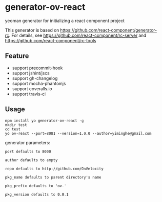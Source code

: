 # generator-ov-react

yeoman generator for initializing a react component project

This generator is based on https://github.com/react-component/generator-rc.
For details, see https://github.com/react-component/rc-server and https://github.com/react-component/rc-tools

## Feature

* support precommit-hook
* support jshint/jscs
* support gh-changelog
* support mocha-phantomjs
* support coveralls.io
* support travis-ci

## Usage

```
npm install yo generator-ov-react -g
mkdir test
cd test
yo ov-react --port=8081 --version=1.0.0 --author=yiminghe@gmail.com
```

generator parameters:

```
port defaults to 8000

author defaults to empty

repo defaults to http://github.com/OnVelocity

pkg_name defaults to parent directory's name

pkg_prefix defaults to 'ov-'

pkg_version defaults to 0.0.1

```
